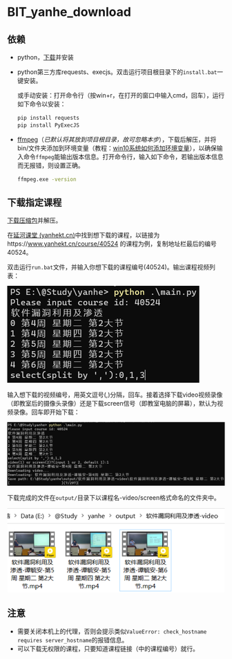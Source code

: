 # BIT_yanhe_download

 ## 依赖

* python，[下载](https://www.python.org/ftp/python/3.9.4/python-3.9.4-amd64.exe)并安装

* python第三方库requests、execjs。双击运行项目根目录下的`install.bat`一键安装。

     或手动安装：打开命令行（按win+r，在打开的窗口中输入cmd，回车），运行如下命令以安装： 

     ```bash
     pip install requests
     pip install PyExecJS
     ```

* [ffmpeg](https://www.gyan.dev/ffmpeg/builds/ffmpeg-release-essentials.zip)（*已默认将其放到项目根目录，故可忽略本步*），下载后解压，并将bin/文件夹添加到环境变量（教程：[win10系统如何添加环境变量](https://blog.csdn.net/qq_42535133/article/details/105373924)），以确保输入命令``` ffmpeg ```能输出版本信息。打开命令行，输入如下命令，若输出版本信息而无报错，则设置正确。

    ```bash
	ffmpeg.exe -version
	```



 ## 下载指定课程

[下载压缩包](https://github.com/AuYang261/BIT_yanhe_download/releases/download/v1.0/yanhe.zip)并解压。

在[延河课堂 (yanhekt.cn)](https://www.yanhekt.cn/recordCourse)中找到想下载的课程，以链接为https://www.yanhekt.cn/course/40524 的课程为例，复制地址栏最后的编号40524。

双击运行`run.bat`文件，并输入你想下载的课程编号(40524)。输出课程视频列表：

![image-20230926124749421](md/README/image-20230926124749421.png)

输入想下载的视频编号，用英文逗号(,)分隔，回车。接着选择下载video视频录像（即教室后的摄像头录像）还是下载screen信号（即教室电脑的屏幕），默认为视频录像。回车即开始下载：

![image-20230926124841432](md/README/image-20230926124841432.png)

下载完成的文件在`output/`目录下以课程名-video/screen格式命名的文件夹中。

![image-20230926124922726](md/README/image-20230926124922726.png)

## 注意

* 需要关闭本机上的代理，否则会提示类似`ValueError: check_hostname requires server_hostname`的报错信息。
* 可以下载无权限的课程，只要知道课程链接（中的课程编号）就行。
